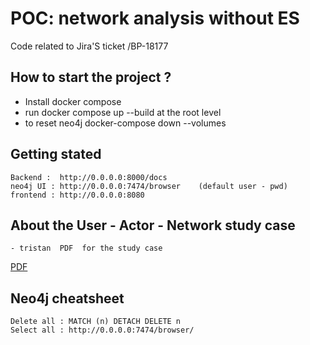 # POC:  network analysis without ES

Code related to Jira'S ticket /BP-18177

## How to start the project ?

- Install docker compose
- run docker compose up --build  at the root level
- to reset neo4j docker-compose down --volumes

## Getting stated
    Backend :  http://0.0.0.0:8000/docs
    neo4j UI : http://0.0.0.0:7474/browser    (default user - pwd)
    frontend : http://0.0.0.0:8080

## About the  User - Actor -  Network study case
    - tristan  PDF  for the study case
[PDF](https://drive.google.com/file/d/1YyBkmV_cKvXzEnV_IwWBNk8QItkS-lQ-/view?usp=sharing)


## Neo4j cheatsheet
    Delete all : MATCH (n) DETACH DELETE n
    Select all : http://0.0.0.0:7474/browser/
   



